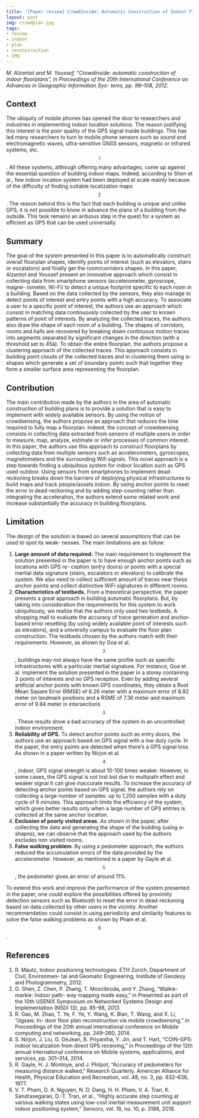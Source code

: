 ```yaml
---
title: "[Paper review] CrowdInside: Automatic Construction of Indoor Floor plans"
layout: post
img: crowdplan.jpg
tags:
- review
- indoor
- plan
- reconstruction
- IMU
---
```


*M. Alzantot and M. Youssef, “Crowdinside: automatic construction of indoor floorplans”, in Proceedings of the 20th International Conference on Advances in Geographic Information Sys- tems, pp. 99–108, 2012.*

Context
----

The ubiquity of mobile phones has opened the door to researchers and industries in implementing indoor location solutions. The reason justifying this interest is the poor quality of the GPS signal inside buildings. This has led many researchers to turn to mobile phone sensors such as sound and electromagnetic waves, ultra-sensitive GNSS sensors, magnetic or infrared systems, etc.$$^1$$. All these systems, although offering many advantages, come up against the essential question of building indoor maps. Indeed, according to Shen et al., few indoor location system had been deployed at scale mainly because of the difficulty of finding suitable localization maps$$^2$$. The reason behind this is the fact that each building is unique and unlike GPS, it is not possible to know in advance the plans of a building from the outside. This task remains an arduous step in the quest for a system as efficient as GPS that can be used universally.


Summary
----

The goal of the system presented in this paper is to automatically construct overall floorplan shapes, identify points of interest (such as elevators, stairs or escalators) and finally get the room/corridors shapes. In this paper, Alzantot and Youssef present an innovative approach which consist in collecting data from smartphone sensors (accelerometer, gyroscope, magne- tometer, Wi-Fi) to detect a unique footprint specific to each room in a building. Based on the data collected by the sensors, they also manage to detect points of interest and entry points with a high accuracy. To associate a user to a specific point of interest, the authors use an approach which consist in matching data continuously collected by the user to known patterns of point of interests. By analyzing the collected traces, the authors also draw the shape of each room of a building. The shapes of corridors, rooms and halls are recovered by breaking down continuous motion traces into segments separated by significant changes in the direction (with a threshold set to 45à). To obtain the entire floorplan, the authors propose a clustering approach of the collected traces. This approach consists in building point clouds of the collected traces and in clustering them using α-shapes which generate a set of boundary points such that together they form a smaller surface area representing the floorplan.


Contribution
----

The main contribution made by the authors in the area of automatic construction of building plans is to provide a solution that is easy to implement with widely available sensors. By using the notion of crowdsensing, the authors propose an approach that reduces the time required to fully map a floorplan. Indeed, the concept of crowdsensing consists in collecting data extracted from sensors of multiple users in order to measure, map, analyze, estimate or infer processes of common interest. In this paper, the authors use this approach to construct floorplans by collecting data from multiple sensors such as accelerometers, gyroscopes, magnetometers and the surrounding Wifi signals. This novel approach is a step towards finding a ubiquitous system for indoor location such as GPS used outdoor. Using sensors from smartphones to implement dead-reckoning breaks down the barriers of deploying physical infrastructures to build maps and track people/assets indoor. By using anchor points to reset the error in dead-reckoning and by adding step-counting rather than integrating the acceleration, the authors extend some related work and increase substantially the accuracy in building floorplans.


Limitation
----

The design of the solution is based on several assumptions that can be used to spot its weak- nesses. The main limitations are as follow:
1. **Large amount of data required.** The main requirement to implement the solution presented in the paper is to have enough anchor points such as locations with GPS re- ception (entry doors) or points with a special inertial data signature (stairs, escalators or elevators) to calibrate the system. We also need to collect sufficient amount of traces near these anchor points and collect distinctive WiFi signatures in different rooms.
2. **Characteristics of testbeds.** From a theoretical perspective, the paper presents a great approach in building automatic floorplans. But, by taking into consideration the requirements for this system to work ubiquitously, we realize that the authors only used two testbeds. A shopping mall to evaluate the accuracy of trace generation and anchor- based error resetting (by using widely available point of interests such as elevators), and a university campus to evaluate the floor plan construction. The testbeds chosen by the authors match with their requirements. However, as shown by Goa et al. $$^3$$, buildings may not always have the same profile such as specific infrastructures with a particular inertial signature. For instance, Goa et al. implement the solution presented in the paper in a storey containing 3 points of interests and no GPS reception. Even by adding several artificial anchor points with known GPS coordinates, they obtain a Root Mean Square Error (RMSE) of 6.26 meter with a maximum error of 8.92 meter on landmark positions and a RSME of 7.36 meter and maximum error of 9.84 meter in intersections$$^3$$. These results show a bad accuracy of the system in an uncontrolled indoor environment.
3. **Reliability of GPS.** To detect anchor points such as entry doors, the authors use an approach based on GPS signal with a low duty cycle. In the paper, the entry points are detected when there’s a GPS signal loss. As shown in a paper written by Nirjon et al.$$^4$$, indoor, GPS signal strength is about 10-100 times weaker. However, in some cases, the GPS signal is not lost but due to multipath effect and weaker signal it can give inaccurate results. To increase the accuracy of detecting anchor points based on GPS signal, the authors rely on collecting a large number of samples: up to 1,200 samples with a duty cycle of 6 minutes. This approach limits the efficiency of the system, which gives better results only when a large number of GPS entries is collected at the same anchor location.
4. **Exclusion of poorly visited areas.** As shown in the paper, after collecting the data and generating the shape of the building (using α-shapes), we can observe that the approach used by the authors excludes non visited rooms.
5. **False walking problem**. By using a pedometer approach, the authors reduced the accumulation errors of the data provided by the accelerometer. However, as mentioned in a paper by Gayle et al.$$^5$$, the pedometer gives an error of around 11%.

To extend this work and improve the performance of the system presented in the paper, one could explore the possibilities offered by proximity detection sensors such as Bluetooth to reset the error in dead-reckoning based on data collected by other users in the vicinity. Another recommendation could consist in using periodicity and similarity features to solve the false walking problems as shown by Pham et al.$$^6$$.


## References
1. R. Mautz, Indoor positioning technologies. ETH Zurich, Department of Civil, Environmen- tal and Geomatic Engineering, Institute of Geodesy and Photogrammetry, 2012.
2. G. Shen, Z. Chen, P. Zhang, T. Moscibroda, and Y. Zhang, “Walkie-markie: Indoor path- way mapping made easy,” in Presented as part of the 10th USENIX Symposium on Networked Systems Design and Implementation (NSDI 13), pp. 85–98, 2013.
3. R. Gao, M. Zhao, T. Ye, F. Ye, Y. Wang, K. Bian, T. Wang, and X. Li, “Jigsaw: In- door floor plan reconstruction via mobile crowdsensing,” in Proceedings of the 20th annual international conference on Mobile computing and networking, pp. 249–260, 2014.
4. S. Nirjon, J. Liu, G. DeJean, B. Priyantha, Y. Jin, and T. Hart, “COIN-GPS: indoor localization from direct GPS receiving,” in Proceedings of the 12th annual international conference on Mobile systems, applications, and services, pp. 301–314, 2014.
5. R. Gayle, H. J. Montoye, and J. Philpot, “Accuracy of pedometers for measuring distance walked,” Research Quarterly. American Alliance for Health, Physical Education and Recreation, vol. 48, no. 3, pp. 632–636, 1977.
6. V. T. Pham, D. A. Nguyen, N. D. Dang, H. H. Pham, V. A. Tran, K. Sandrasegaran, D.-T. Tran, et al., “Highly accurate step counting at various walking states using low-cost inertial measurement unit support indoor positioning system,” Sensors, vol. 18, no. 10, p. 3186, 2018.
